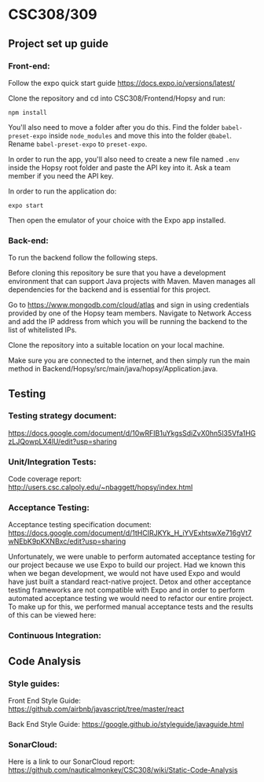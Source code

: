 # CSC308/309

## Project set up guide

### Front-end:
Follow the expo quick start guide https://docs.expo.io/versions/latest/

Clone the repository and cd into CSC308/Frontend/Hopsy and run:

```
npm install
```

You'll also need to move a folder after you do this. Find the folder `babel-preset-expo` inside `node_modules` and move this into the folder `@babel`. Rename `babel-preset-expo` to `preset-expo`.

In order to run the app, you'll also need to create a new file named `.env` inside the Hopsy root folder and paste the API key into it. Ask a team member if you need the API key.

In order to run the application do:

```
expo start
```

Then open the emulator of your choice with the Expo app installed.

### Back-end:
To run the backend follow the following steps.

Before cloning this repository be sure that you have a development environment that can support Java projects with Maven. Maven manages all dependencies for the backend and is essential for this project. 

Go to https://www.mongodb.com/cloud/atlas and sign in using credentials provided by one of the Hopsy team members. Navigate to Network Access and add the IP address from which you will be running the backend to the list of whitelisted IPs. 

Clone the repository into a suitable location on your local machine.

Make sure you are connected to the internet, and then simply run the main method in Backend/Hopsy/src/main/java/hopsy/Application.java. 


## Testing

### Testing strategy document:

https://docs.google.com/document/d/10wRFIB1uYkgsSdiZvX0hn5l35Vfa1HGzLJQowpLX4lU/edit?usp=sharing

### Unit/Integration Tests:

Code coverage report: http://users.csc.calpoly.edu/~nbaggett/hopsy/index.html

### Acceptance Testing:

Acceptance testing specification document: https://docs.google.com/document/d/1tHCIRJKYk_H_iYVExhtswXe716gVt7wNEbK9pKXNBxc/edit?usp=sharing

Unfortunately, we were unable to perform automated acceptance testing for our project because we use Expo to build our project. Had we known this when we began development, we would not have used Expo and would have just built a standard react-native project. Detox and other acceptance testing frameworks are not compatible with Expo and in order to perform automated acceptance testing we would need to refactor our entire project. To make up for this, we performed manual acceptance tests and the results of this can be viewed here: 

### Continuous Integration:

## Code Analysis

### Style guides:

Front End Style Guide: https://github.com/airbnb/javascript/tree/master/react

Back End Style Guide: https://google.github.io/styleguide/javaguide.html

### SonarCloud:

Here is a link to our SonarCloud report: https://github.com/nauticalmonkey/CSC308/wiki/Static-Code-Analysis
